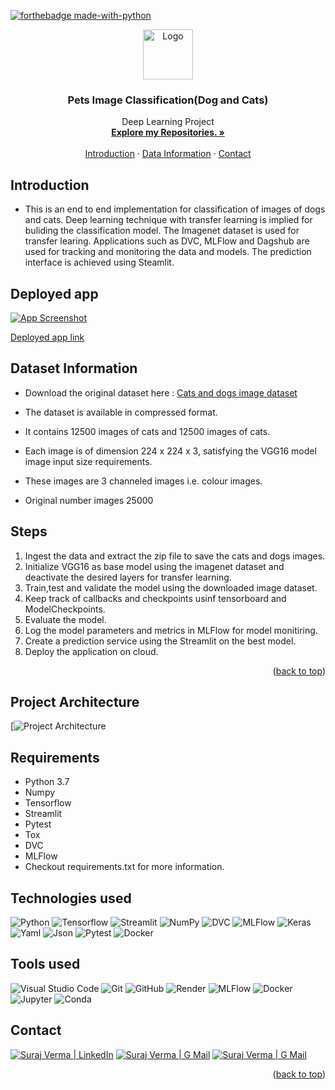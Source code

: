 [![forthebadge made-with-python](http://ForTheBadge.com/images/badges/made-with-python.svg)](https://www.python.org/)

<div id="top"></div>

<div align="center">
  <a href="https://github.com/vsuraj25">
    <img src="https://img.icons8.com/dusk/64/pets.png" alt="Logo" width="80" height="80"/> 
  </a>

    
<h3 align="center">Pets Image Classification(Dog and Cats)</h3>

 <p align="center">
    Deep Learning Project 
    <br />
    <a href="https://github.com/vsuraj25"><strong>Explore my Repositories. »</strong></a>
    <br />
    <br />
    <a href="#intro">Introduction</a>
    ·
    <a href="#data"> Data Information</a>
    ·
    <a href="#contact">Contact</a>
  </p>
</div>

<div id="intro"></div>
<!-- ABOUT THE PROJECT -->

## **Introduction**
* This is an end to end implementation for classification of images of dogs and cats. Deep learning technique with transfer learning is implied for buliding the classification model. The Imagenet dataset is used for transfer learing. Applications such as DVC, MLFlow and Dagshub are used for tracking and monitoring the data and models. The prediction interface is achieved using Steamlit.

## **Deployed app**
[![App Screenshot](https://user-images.githubusercontent.com/55409076/238143936-811f798f-62d0-4905-b18f-d491071010fc.png)](https://pet-image-classification.onrender.com/)

[Deployed app link](https://pet-image-classification.onrender.com/)

 
<div id="data"></div>
<!-- USAGE EXAMPLES -->

## **Dataset Information**

* Download the original dataset here : 
  [Cats and dogs image dataset](https://download.microsoft.com/download/3/E/1/3E1C3F21-ECDB-4869-8368-6DEBA77B919F/kagglecatsanddogs_5340.zip)

 
* The dataset is available in compressed format. 
* It contains 12500 images of cats and 12500 images of cats. 
* Each image is of dimension 224 x 224 x 3, satisfying the VGG16 model image input size requirements.
* These images are 3 channeled images i.e. colour images. 
* Original number images 25000

## **Steps**

1. Ingest the data and extract the zip file to save the cats and dogs images.
2. Initialize VGG16 as base model using the imagenet dataset and deactivate the desired layers for transfer learning.
3. Train,test and validate the model using the downloaded image dataset.
4. Keep track of callbacks and checkpoints usinf tensorboard and ModelCheckpoints.
5. Evaluate the model.
6. Log the model parameters and metrics in MLFlow for model monitiring.
7. Create a prediction service using the Streamlit on the best model. 
8. Deploy the application on cloud.

<p align="right">(<a href="#top">back to top</a>)</p> 

<!-- USAGE EXAMPLES -->
## **Project Architecture**

[![Project Architecture](https://user-images.githubusercontent.com/55409076/238143866-16ba7f37-17f0-4e1f-9587-c659ceff06f7.png)


## **Requirements**
* Python 3.7
* Numpy
* Tensorflow
* Streamlit
* Pytest
* Tox
* DVC
* MLFlow
* Checkout requirements.txt for more information.

## **Technologies used**
![Python](https://img.shields.io/badge/python-3670A0?style=for-the-badge&logo=python&logoColor=ffdd54)
![Tensorflow](https://img.shields.io/badge/TensorFlow-FF6F00.svg?style=for-the-badge&logo=TensorFlow&logoColor=white)
![Streamlit](https://img.shields.io/badge/Streamlit-FF4B4B.svg?style=for-the-badge&logo=Streamlit&logoColor=white)
![NumPy](https://img.shields.io/badge/numpy-%23013243.svg?style=for-the-badge&logo=numpy&logoColor=white)
![DVC](https://img.shields.io/badge/DVC-945DD6?style=for-the-badge&logo=dataversioncontrol&logoColor=white)
![MLFlow](https://img.shields.io/badge/mlflow-%23d9ead3.svg?style=for-the-badge&logo=numpy&logoColor=blue)
![Keras](https://img.shields.io/badge/Keras-D00000.svg?style=for-the-badge&logo=Keras&logoColor=white)
![Yaml](https://img.shields.io/badge/YAML-CB171E.svg?style=for-the-badge&logo=YAML&logoColor=white)
![Json](https://img.shields.io/badge/JSON-000000.svg?style=for-the-badge&logo=JSON&logoColor=white)
![Pytest](https://img.shields.io/badge/Pytest-0A9EDC.svg?style=for-the-badge&logo=Pytest&logoColor=white)
![Docker](https://img.shields.io/badge/Docker-2496ED.svg?style=for-the-badge&logo=Docker&logoColor=white)


## **Tools used**
![Visual Studio Code](https://img.shields.io/badge/Visual_Studio_Code-0078D4?style=for-the-badge&logo=visual%20studio%20code&logoColor=white)
![Git](https://img.shields.io/badge/git-%23F05033.svg?style=for-the-badge&logo=git&logoColor=white)
![GitHub](https://img.shields.io/badge/github-%23121011.svg?style=for-the-badge&logo=github&logoColor=white)
![Render](https://img.shields.io/badge/Render-%46E3B7.svg?style=for-the-badge&logo=render&logoColor=white)
![MLFlow](https://img.shields.io/badge/mlflow-%23d9ead3.svg?style=for-the-badge&logo=numpy&logoColor=blue)
![Docker](https://img.shields.io/badge/Docker-2496ED.svg?style=for-the-badge&logo=Docker&logoColor=white)
![Jupyter](https://img.shields.io/badge/Jupyter-F37626.svg?style=for-the-badge&logo=Jupyter&logoColor=white)
![Conda](https://img.shields.io/badge/Anaconda-44A833.svg?style=for-the-badge&logo=Anaconda&logoColor=white)

<!-- CONTACT -->
<div id="contact"></div>

## **Contact**
[![Suraj Verma | LinkedIn](https://img.shields.io/badge/Suraj_Verma-eeeeee?style=for-the-badge&logo=linkedin&logoColor=ffffff&labelColor=0A66C2)][reach_linkedin]
[![Suraj Verma | G Mail](https://img.shields.io/badge/sv255255-eeeeee?style=for-the-badge&logo=gmail&logoColor=ffffff&labelColor=EA4335)][reach_gmail]
[![Suraj Verma | G Mail](https://img.shields.io/badge/My_Portfolio-eeeeee?style=for-the-badge)][reach_gmail]

[reach_linkedin]: https://www.linkedin.com/in/suraj-verma-982b31157/
[reach_gmail]: mailto:sv255255@gmail.com?subject=Github


<p align="right">(<a href="#top">back to top</a>)</p>



